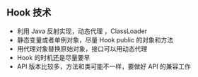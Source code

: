 ## Hook 技术

- 利用 Java 反射实现，动态代理 ，ClassLoader 
- 静态变量或者单例对象，尽量 Hook public 的对象和方法
- 用代理对象替换原始对象，接口可以用动态代理
- Hook 的时机还是尽量要早
- API 版本比较多，方法和类可能不一样，要做好 API 的兼容工作

